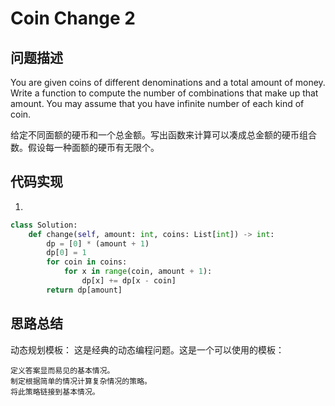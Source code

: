 #  Coin Change 2

## 问题描述

You are given coins of different denominations and a total amount of money. Write a function to compute the number of combinations that make up that amount. You may assume that you have infinite number of each kind of coin.

给定不同面额的硬币和一个总金额。写出函数来计算可以凑成总金额的硬币组合数。假设每一种面额的硬币有无限个。 

## 代码实现

1.
```python
class Solution:
    def change(self, amount: int, coins: List[int]) -> int:
        dp = [0] * (amount + 1) 
        dp[0] = 1 
        for coin in coins: 
            for x in range(coin, amount + 1): 
                dp[x] += dp[x - coin] 
        return dp[amount]
```


## 思路总结

动态规划模板：
这是经典的动态编程问题。这是一个可以使用的模板：

    定义答案显而易见的基本情况。
    制定根据简单的情况计算复杂情况的策略。
    将此策略链接到基本情况。
